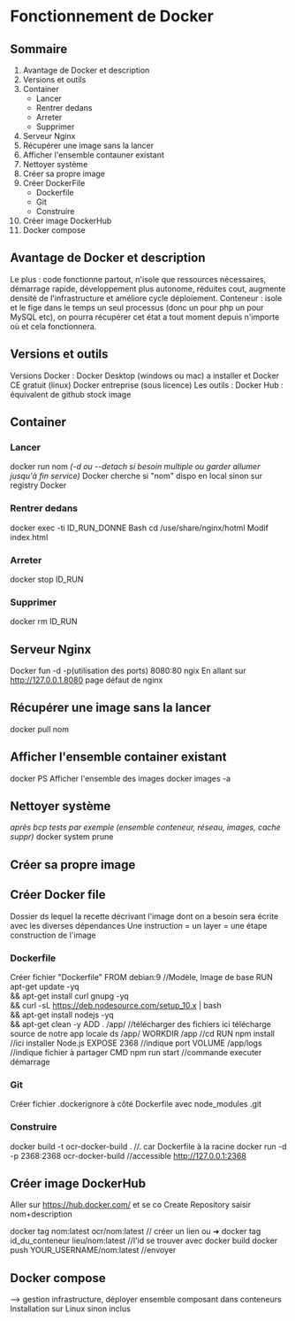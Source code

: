 # Fonctionnement de Docker 

## Sommaire   

1. Avantage de Docker et description
2. Versions et outils
3. Container 
    * Lancer
    * Rentrer dedans
    * Arreter
    * Supprimer
4. Serveur Nginx
5. Récupérer une image sans la lancer 
6. Afficher l'ensemble contauner existant 
7. Nettoyer système 
8. Créer sa propre image
9. Créer DockerFile
   * Dockerfile
   * Git
   * Construire
10. Créer image DockerHub
11. Docker compose

## Avantage de Docker et description
Le plus : code fonctionne partout, n'isole que ressources nécessaires, démarrage rapide, développement plus autonome, réduites cout, augmente densité de l'infrastructure et améliore cycle déploiement.
Conteneur : isole et le fige dans le temps un seul processus (donc un pour php un pour MySQL etc), on pourra récupérer cet état a tout moment depuis n'importe où et cela fonctionnera. 

## Versions et outils 
Versions Docker : 
Docker Desktop (windows ou mac) a installer et Docker CE gratuit (linux)
Docker entreprise (sous licence)
Les outils : 
Docker Hub : équivalent de github stock image 

## Container
### Lancer
docker run nom *(-d ou --detach si besoin multiple ou garder allumer jusqu'à fin service)*
Docker cherche si "nom" dispo en local sinon sur registry Docker
### Rentrer dedans
docker exec -ti ID_RUN_DONNE Bash
cd /use/share/nginx/hotml
Modif index.html 
### Arreter
docker stop ID_RUN 
### Supprimer
docker rm ID_RUN

## Serveur Nginx
Docker fun -d -p(utilisation des ports) 8080:80 ngix 
En allant sur http://127.0.0.1.8080 page défaut de nginx

## Récupérer une image sans la lancer 
docker pull nom

## Afficher l'ensemble container existant 
docker PS
Afficher l'ensemble des  images 
docker images -a

## Nettoyer système 
*après bcp tests par exemple (ensemble conteneur, réseau, images, cache suppr)*
docker system prune

## Créer sa propre image


## Créer Docker file
Dossier ds lequel la recette décrivant l'image dont on a besoin sera écrite avec les diverses dépendances 
Une instruction = un layer = une étape construction de l'image

### Dockerfile
Créer fichier "Dockerfile" 
FROM debian:9						//Modèle, Image de base
RUN apt-get update -yq \
&& apt-get install curl gnupg -yq \
&& curl -sL https://deb.nodesource.com/setup_10.x | bash \
&& apt-get install nodejs -yq \
&& apt-get clean -y
ADD . /app/							//télécharger des fichiers ici télécharge source de notre app locale ds /app/
WORKDIR /app						//cd
RUN npm install					//ici installer Node.js
EXPOSE 2368  						//indique port
VOLUME /app/logs    		//indique fichier à partager
CMD npm run start				//commande executer démarrage

### Git
Créer fichier .dockerignore à côté Dockerfile avec
node_modules
.git

### Construire
docker build -t ocr-docker-build .           //. car Dockerfile à la racine
docker run -d -p 2368:2368 ocr-docker-build  //accessible http://127.0.0.1:2368

## Créer image DockerHub
Aller sur  https://hub.docker.com/ et se co
Create Repository saisir nom+description

docker tag nom:latest ocr/nom:latest                // créer un lien
ou ➜ docker tag id_du_conteneur lieu/nom:latest    //l'id se  trouver avec docker build
docker push YOUR_USERNAME/nom:latest                //envoyer

## Docker compose
--> gestion infrastructure, déployer ensemble composant dans conteneurs 
Installation sur Linux sinon inclus 
